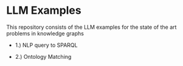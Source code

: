 # LLM Examples
This repository consists of the LLM examples for the state of the art problems in knowledge graphs

* 1.) NLP query to SPARQL
  
* 2.) Ontology Matching


